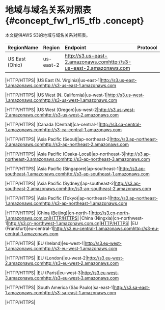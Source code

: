 # 地域与域名关系对照表 {#concept_fw1_r15_tfb .concept}

本文提供AWS S3的地域与域名关系对照表。

|RegionName|Region|Endpoint|Protocol|
|:---------|:-----|:-------|:-------|
|US East \(Ohio\)|us-east-2|http://s3.us-east-2.amazonaws.comhttp://s3-us-east-2.amazonaws.com

|HTTP/HTTPS|
|US East \(N. Virginia\)|us-east-1|http://s3.us-east-1.amazonaws.comhttp://s3-us-east-1.amazonaws.com

|HTTP/HTTPS|
|US West \(N. California\)|us-west-1|http://s3.us-west-1.amazonaws.comhttp://s3-us-west-1.amazonaws.com

|HTTP/HTTPS|
|US West \(Oregon\)|us-west-2|http://s3.us-west-2.amazonaws.comhttp://s3-us-west-2.amazonaws.com

|HTTP/HTTPS|
|Canada \(Central\)|ca-central-1|http://s3.ca-central-1.amazonaws.comhttp://s3-ca-central-1.amazonaws.com

|HTTP/HTTPS|
|Asia Pacific \(Seoul\)|ap-northeast-2|http://s3.ap-northeast-2.amazonaws.comhttp://s3-ap-northeast-2.amazonaws.com

|HTTP/HTTPS|
|Asia Pacific \(Osaka-Local\)|ap-northeast-3|http://s3.ap-northeast-3.amazonaws.comhttp://s3-ap-northeast-3.amazonaws.com

|HTTP/HTTPS|
|Asia Pacific \(Singapore\)|ap-southeast-1|http://s3.ap-southeast-1.amazonaws.comhttp://s3-ap-southeast-1.amazonaws.com

|HTTP/HTTPS|
|Asia Pacific \(Sydney\)|ap-southeast-2|http://s3.ap-southeast-2.amazonaws.comhttp://s3-ap-southeast-2.amazonaws.com

|HTTP/HTTPS|
|Asia Pacific \(Tokyo\)|ap-northeast-1|http://s3.ap-northeast-1.amazonaws.comhttp://s3-ap-northeast-1.amazonaws.com

|HTTP/HTTPS|
|China \(Beijing\)|cn-north-1|http://s3.cn-north-1.amazonaws.com.cn|HTTP/HTTPS|
|China \(Ningxia\)|cn-northwest-1|http://s3.cn-northwest-1.amazonaws.com.cn|HTTP/HTTPS|
|EU \(Frankfurt\)|eu-central-1|http://s3.eu-central-1.amazonaws.comhttp://s3-eu-central-1.amazonaws.com

|HTTP/HTTPS|
|EU \(Ireland\)|eu-west-1|http://s3.eu-west-1.amazonaws.comhttp://s3-eu-west-1.amazonaws.com

|HTTP/HTTPS|
|EU \(London\)|eu-west-2|http://s3.eu-west-2.amazonaws.comhttp://s3-eu-west-2.amazonaws.com

|HTTP/HTTPS|
|EU \(Paris\)|eu-west-3|http://s3.eu-west-3.amazonaws.comhttp://s3-eu-west-3.amazonaws.com

|HTTP/HTTPS|
|South America \(São Paulo\)|sa-east-1|http://s3.sa-east-1.amazonaws.comhttp://s3-sa-east-1.amazonaws.com

|HTTP/HTTPS|

